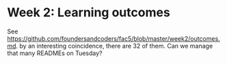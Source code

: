 # Week 2: Learning outcomes

See https://github.com/foundersandcoders/fac5/blob/master/week2/outcomes.md. by an interesting coincidence, there are 32 of them. Can we manage that many READMEs on Tuesday?
